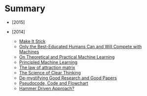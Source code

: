 # Summary

* [2015]



* [2014]
	* [Make It Stick](2014/make-it-stick.md)
	* [Only the Best-Educated Humans Can and Will Compete with Machines](2014/humans-compete-machines.md)
	* [On Theoretical and Practical Machine Learning](2014/theoretical-practical-ml.md)
	* [Principled Machine Learning](2014/principled-ml.md)
    * [The law of attraction matrix](2014/law-of-attraction-matrix.md)
    * [The Science of Clear Thinking](2014/science-of-clear-thinking.md)
    * [De-mystifying Good Research and Good Papers](2014/de-mystifying-good-research.md)
    * [Pseudocode, Code and Flowchart](2014/pseudocode-flowchart.md)
    * [Hammer Driven Approach?](2014/hammer-driven.md)
